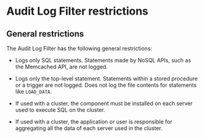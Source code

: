 # Audit Log Filter restrictions

## General restrictions

The Audit Log Filter has the following general restrictions:

* Logs only SQL statements. Statements made by NoSQL APIs, such as the Memcached API, are not logged.

* Logs only the top-level statement. Statements within a stored procedure or a trigger are not logged. Does not log the file contents for statements like `LOAD_DATA`.

* If used with a cluster, the component must be installed on each server used to execute SQL on the cluster.

* If used with a cluster, the application or user is responsible for aggregating all the data of each server used in the cluster.